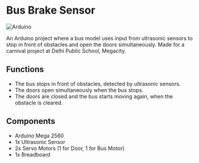 # Bus Brake Sensor

![Arduino](https://img.shields.io/badge/-Arduino-00979D?style=for-the-badge&logo=Arduino&logoColor=white)

An Arduino project where a bus model uses input from ultrasonic sensors to stop in front of obstacles and open the doors simultaneously. Made for a carnival project at Delhi Public School, Megacity.

## Functions

- The bus stops in front of obstacles, detected by ultrasonic sensors.
- The doors open simultaneously when the bus stops.
- The doors are closed and the bus starts moving again, when the obstacle is cleared.

## Components

- Arduino Mega 2560
- 1x Ultrasonic Sensor
- 2x Servo Motors (1 for Door, 1 for Bus Motor)
- 1x Breadboard
